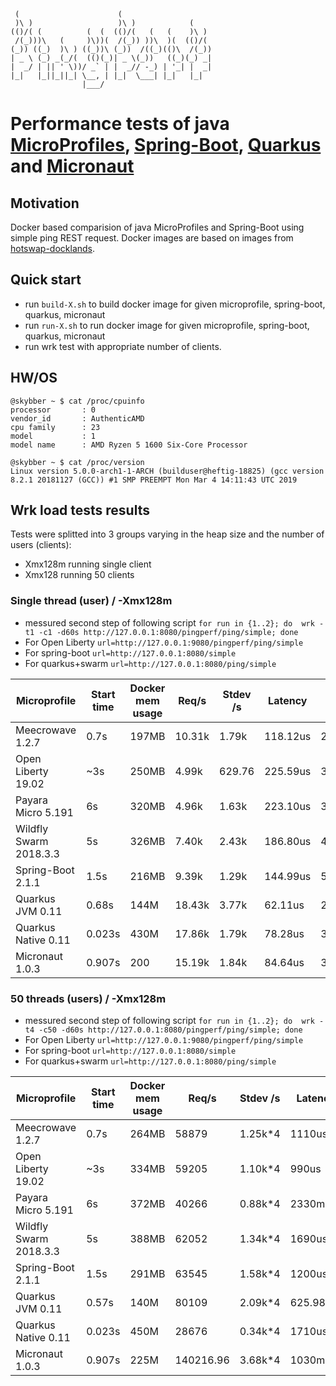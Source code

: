     (                      (
     )\ )                   )\ )            (
    (()/( (          (  (  (()/(   (   (    )\ )
     /(_)))\   (     )\))(  /(_)) ))\  )(  (()/(
    (_)) ((_)  )\ ) ((_))\ (_))  /((_)(()\  /(_))
    | _ \ (_) _(_/(  (()(_)| _ \(_))   ((_)(_) _|
    |  _/ | || ' \))/ _` | |  _// -_) | '_| |  _|
    |_|   |_||_||_| \__, | |_|  \___| |_|   |_|
                    |___/

# Performance tests of java [MicroProfiles](https://microprofile.io/), [Spring-Boot](https://spring.io/projects/spring-boot), [Quarkus](https://quarkus.io/) and [Micronaut](https://micronaut.io/)

## Motivation

Docker based comparision of java MicroProfiles and Spring-Boot using simple ping REST request. Docker images are based
on images from [hotswap-docklands](https://github.com/HotswapProjects/hotswap-docklands).
## Quick start

* run `build-X.sh` to build docker image for given microprofile, spring-boot, quarkus, micronaut
* run `run-X.sh` to run docker image for given microprofile, spring-boot, quarkus, micronaut
* run wrk test with appropriate number of clients.

## HW/OS
```
@skybber ~ $ cat /proc/cpuinfo
processor       : 0
vendor_id       : AuthenticAMD
cpu family      : 23
model           : 1
model name      : AMD Ryzen 5 1600 Six-Core Processor

@skybber ~ $ cat /proc/version
Linux version 5.0.0-arch1-1-ARCH (builduser@heftig-18825) (gcc version 8.2.1 20181127 (GCC)) #1 SMP PREEMPT Mon Mar 4 14:11:43 UTC 2019
```

## Wrk load tests results

Tests were splitted into 3 groups varying in the heap size and the number of users (clients):

- Xmx128m running single client
- Xmx128 running 50 clients

### Single thread (user) / -Xmx128m

* messured second step of following script `for run in {1..2}; do  wrk -t1 -c1 -d60s http://127.0.0.1:8080/pingperf/ping/simple; done`
* For Open Liberty `url=http://127.0.0.1:9080/pingperf/ping/simple`
* For spring-boot `url=http://127.0.0.1:8080/simple`
* For quarkus+swarm `url=http://127.0.0.1:8080/ping/simple`

|Microprofile|Start time|Docker mem usage|Req/s|Stdev /s|Latency|Stdev|
|------------|----------|----------------|-----|--------|----------|--------|
|Meecrowave 1.2.7|0.7s|197MB|10.31k|1.79k|118.12us|280.55us|
|Open Liberty 19.02|~3s|250MB|4.99k|629.76|225.59us|372.52us|
|Payara Micro 5.191|6s|320MB|4.96k|1.63k|223.10us|332.64us|
|Wildfly Swarm 2018.3.3|5s|326MB|7.40k|2.43k|186.80us|486.31us|
|Spring-Boot 2.1.1|1.5s|216MB|9.39k|1.29k|144.99us|521.05us|
|Quarkus JVM 0.11|0.68s|144M|18.43k|3.77k|62.11us|269.61us|
|Quarkus Native 0.11|0.023s|430M|17.86k|1.79k|78.28us|362.31us|
|Micronaut 1.0.3|0.907s|200|15.19k|1.84k|84.64us|310.88us|

### 50 threads (users) / -Xmx128m
* messured second step of following script `for run in {1..2}; do  wrk -t4 -c50 -d60s http://127.0.0.1:8080/pingperf/ping/simple; done`
* For Open Liberty `url=http://127.0.0.1:9080/pingperf/ping/simple`
* For spring-boot `url=http://127.0.0.1:8080/simple`
* For quarkus+swarm `url=http://127.0.0.1:8080/ping/simple`

|Microprofile|Start time|Docker mem usage|Req/s|Stdev /s|Latency|Stdev|
|------------|----------|----------------|-----|--------|----------|--------|
|Meecrowave 1.2.7|0.7s|264MB|58879|1.25k*4|1110us|1400us|
|Open Liberty 19.02|~3s|334MB|59205|1.10k*4|990us|1440us|
|Payara Micro 5.191|6s|372MB|40266|0.88k*4|2330msus|4440us|
|Wildfly Swarm 2018.3.3|5s|388MB|62052|1.34k*4|1690us|5550us|
|Spring-Boot 2.1.1|1.5s|291MB|63545|1.58k*4|1200us|1750us|
|Quarkus JVM 0.11|0.57s|140M|80109|2.09k*4|625.98us|453.44us|
|Quarkus Native 0.11|0.023s|450M|28676|0.34k*4|1710us|602.95us|
|Micronaut 1.0.3|0.907s|225M|140216.96|3.68k*4|1030ms|2760us|
